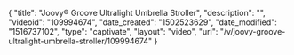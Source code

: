 {
    "title": "Joovy&reg; Groove Ultralight Umbrella Stroller",
    "description": "",
    "videoid": "109994674",
    "date_created": "1502523629",
    "date_modified": "1516737102",
    "type": "captivate",
    "layout": "video",
    "url": "\/v\/joovy-groove-ultralight-umbrella-stroller\/109994674"
}